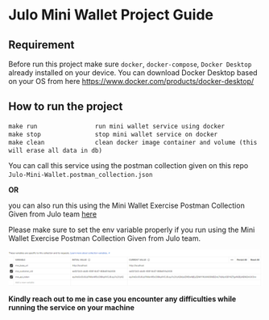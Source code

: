 # Julo Mini Wallet Project Guide

## Requirement
Before run this project make sure `docker`, `docker-compose`, `Docker Desktop` already installed on your device.
You can download Docker Desktop based on your OS from here https://www.docker.com/products/docker-desktop/

## How to run the project
```
make run                run mini wallet service using docker
make stop               stop mini wallet service on docker
make clean              clean docker image container and volume (this will erase all data in db)
```

You can call this service using the postman collection given on this repo `Julo-Mini-Wallet.postman_collection.json` 

**OR**

you can also run this using the Mini Wallet Exercise Postman Collection Given from Julo team [here](https://documenter.getpostman.com/view/8411283/SVfMSqA3?version=latest)

Please make sure to set the env variable properly if you run using the Mini Wallet Exercise Postman Collection Given from Julo team.

<img src="./postman-julo.PNG" width = "1000" />


**Kindly reach out to me in case you encounter any difficulties while running the service on your machine**